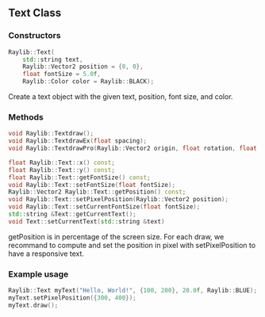 ## Text Class

### Constructors

```cpp
Raylib::Text(
    std::string text,
    Raylib::Vector2 position = {0, 0},
    float fontSize = 5.0f,
    Raylib::Color color = Raylib::BLACK);
```

Create a text object with the given text, position, font size, and color.

### Methods

```cpp
void Raylib::Textdraw();
void Raylib::TextdrawEx(float spacing);
void Raylib::TextdrawPro(Raylib::Vector2 origin, float rotation, float spacing);

float Raylib::Text::x() const;
float Raylib::Text::y() const;
float Raylib::Text::getFontSize() const;
void Raylib::Text::setFontSize(float fontSize);
Raylib::Vector2 Raylib::Text::getPosition() const;
void Raylib::Text::setPixelPosition(Raylib::Vector2 position);
void Raylib::Text::setCurrentFontSize(float fontSize);
std::string &Text::getCurrentText();
void Text::setCurrentText(std::string &text)
```

getPosition is in percentage of the screen size. For each draw, we recommand to compute and set the position in pixel with setPixelPosition to have a responsive text.

### Example usage

```cpp
Raylib::Text myText("Hello, World!", {100, 200}, 20.0f, Raylib::BLUE);
myText.setPixelPosition({300, 400});
myText.draw();
```
